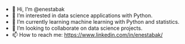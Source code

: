 - 👋 Hi, I’m @enestabak
- 👀 I’m interested in data science applications with Python.
- 🌱 I’m currently learning machine learning with Python and statistics.
- 💞️ I’m looking to collaborate on data science projects.
- 📫 How to reach me: https://www.linkedin.com/in/enestabak/

<!---
enestabak/enestabak is a ✨ special ✨ repository because its `README.md` (this file) appears on your GitHub profile.
You can click the Preview link to take a look at your changes.
--->
